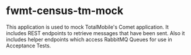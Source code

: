 # fwmt-census-tm-mock

This application is used to mock TotalMobile's Comet application.
It includes REST endpoints to retrieve messages that have been sent.
Also it includes helper endpoints which access RabbitMQ Queues for use in Acceptance Tests.
